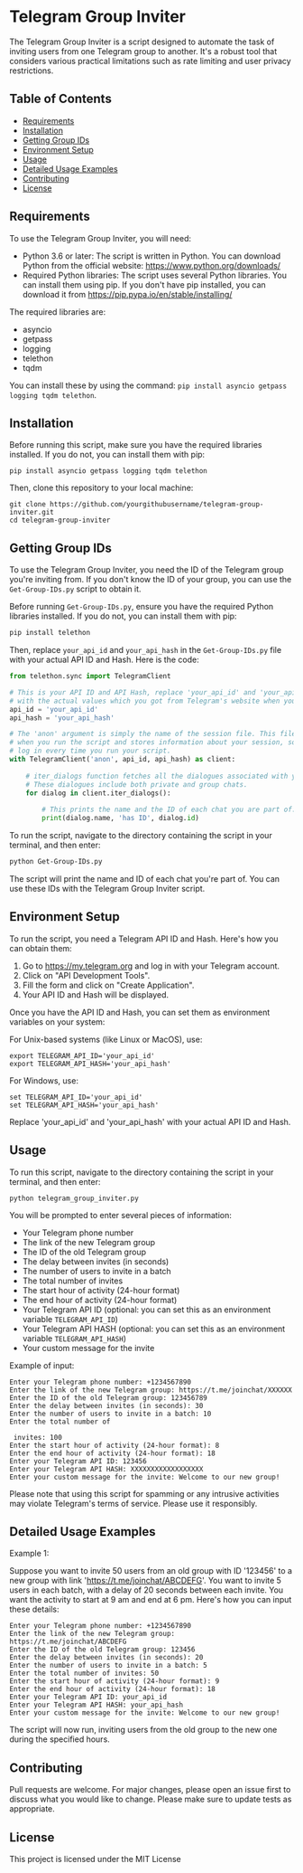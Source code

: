 # Telegram Group Inviter

The Telegram Group Inviter is a script designed to automate the task of inviting users from one Telegram group to another. It's a robust tool that considers various practical limitations such as rate limiting and user privacy restrictions.

## Table of Contents

- [Requirements](#requirements)
- [Installation](#installation)
- [Getting Group IDs](#getting-group-ids)
- [Environment Setup](#environment-setup)
- [Usage](#usage)
- [Detailed Usage Examples](#detailed-usage-examples)
- [Contributing](#contributing)
- [License](#license)

## Requirements

To use the Telegram Group Inviter, you will need:

- Python 3.6 or later: The script is written in Python. You can download Python from the official website: https://www.python.org/downloads/
- Required Python libraries: The script uses several Python libraries. You can install them using pip. If you don't have pip installed, you can download it from https://pip.pypa.io/en/stable/installing/

The required libraries are:

  - asyncio
  - getpass
  - logging
  - telethon
  - tqdm

You can install these by using the command: `pip install asyncio getpass logging tqdm telethon`.

## Installation

Before running this script, make sure you have the required libraries installed. If you do not, you can install them with pip:

```
pip install asyncio getpass logging tqdm telethon
```

Then, clone this repository to your local machine:

```
git clone https://github.com/yourgithubusername/telegram-group-inviter.git
cd telegram-group-inviter
```

## Getting Group IDs

To use the Telegram Group Inviter, you need the ID of the Telegram group you're inviting from. If you don't know the ID of your group, you can use the `Get-Group-IDs.py` script to obtain it.

Before running `Get-Group-IDs.py`, ensure you have the required Python libraries installed. If you do not, you can install them with pip:

```bash
pip install telethon
```

Then, replace `your_api_id` and `your_api_hash` in the `Get-Group-IDs.py` file with your actual API ID and Hash. Here is the code:

```python
from telethon.sync import TelegramClient

# This is your API ID and API Hash, replace 'your_api_id' and 'your_api_hash'
# with the actual values which you got from Telegram's website when you created your application.
api_id = 'your_api_id' 
api_hash = 'your_api_hash' 

# The 'anon' argument is simply the name of the session file. This file will be created
# when you run the script and stores information about your session, so you won't have to 
# log in every time you run your script.
with TelegramClient('anon', api_id, api_hash) as client:
    
    # iter_dialogs function fetches all the dialogues associated with your account.
    # These dialogues include both private and group chats.
    for dialog in client.iter_dialogs():
        
        # This prints the name and the ID of each chat you are part of.
        print(dialog.name, 'has ID', dialog.id)
```

To run the script, navigate to the directory containing the script in your terminal, and then enter:

```bash
python Get-Group-IDs.py
```

The script will print the name and ID of each chat you're part of. You can use these IDs with the Telegram Group Inviter script.

## Environment Setup

To run the script, you need a Telegram API ID and Hash. Here's how you can obtain them:

1. Go to https://my.telegram.org and log in with your Telegram account.
2. Click on "API Development Tools".
3. Fill the form and click on "Create Application".
4. Your API ID and Hash will be displayed.

Once you have the API ID and Hash, you can set them as environment variables on your system:

For Unix-based systems (like Linux or MacOS), use:

```
export TELEGRAM_API_ID='your_api_id'
export TELEGRAM_API_HASH='your_api_hash'
```

For Windows, use:

```
set TELEGRAM_API_ID='your_api_id'
set TELEGRAM_API_HASH='your_api_hash'
```

Replace 'your_api_id' and 'your_api_hash' with your actual API ID and Hash.

## Usage

To run this script, navigate to the directory containing the script in your terminal, and then enter:

```
python telegram_group_inviter.py
```

You will be prompted to enter several pieces of information:

- Your Telegram phone number
- The link of the new Telegram group
- The ID of the old Telegram group
- The delay between invites (in seconds)
- The number of users to invite in a batch
- The total number of invites
- The start hour of activity (24-hour format)
- The end hour of activity (24-hour format)
- Your Telegram API ID (optional: you can set this as an environment variable `TELEGRAM_API_ID`)
- Your Telegram API HASH (optional: you can set this as an environment variable `TELEGRAM_API_HASH`)
- Your custom message for the invite

Example of input:

```
Enter your Telegram phone number: +1234567890
Enter the link of the new Telegram group: https://t.me/joinchat/XXXXXX
Enter the ID of the old Telegram group: 123456789
Enter the delay between invites (in seconds): 30
Enter the number of users to invite in a batch: 10
Enter the total number of

 invites: 100
Enter the start hour of activity (24-hour format): 8
Enter the end hour of activity (24-hour format): 18
Enter your Telegram API ID: 123456
Enter your Telegram API HASH: XXXXXXXXXXXXXXXXXX
Enter your custom message for the invite: Welcome to our new group!
```

Please note that using this script for spamming or any intrusive activities may violate Telegram's terms of service. Please use it responsibly.

## Detailed Usage Examples

Example 1:

Suppose you want to invite 50 users from an old group with ID '123456' to a new group with link 'https://t.me/joinchat/ABCDEFG'. You want to invite 5 users in each batch, with a delay of 20 seconds between each invite. You want the activity to start at 9 am and end at 6 pm. Here's how you can input these details:

```
Enter your Telegram phone number: +1234567890
Enter the link of the new Telegram group: https://t.me/joinchat/ABCDEFG
Enter the ID of the old Telegram group: 123456
Enter the delay between invites (in seconds): 20
Enter the number of users to invite in a batch: 5
Enter the total number of invites: 50
Enter the start hour of activity (24-hour format): 9
Enter the end hour of activity (24-hour format): 18
Enter your Telegram API ID: your_api_id
Enter your Telegram API HASH: your_api_hash
Enter your custom message for the invite: Welcome to our new group!
```

The script will now run, inviting users from the old group to the new one during the specified hours.

## Contributing

Pull requests are welcome. For major changes, please open an issue first to discuss what you would like to change. Please make sure to update tests as appropriate.

## License

This project is licensed under the MIT License
